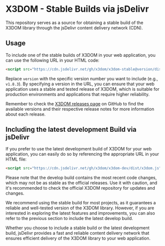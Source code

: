 # X3DOM - Stable Builds via jsDelivr

This repository serves as a source for obtaining a stable build of the X3DOM library through the jsDelivr content delivery network (CDN).

## Usage
To include one of the stable builds of X3DOM in your web application, you can use the following URL in your HTML code:

```html
<script src="https://cdn.jsdelivr.net/gh/x3dom/x3dom-stable@version/dist/x3dom.js"></script>
```

Replace `version` with the specific version number you want to include (e.g., `v1.8.3`). By specifying a version in the URL, you can ensure that your web application uses a stable and tested release of X3DOM, which is suitable for production environments and applications that require higher reliability.

Remember to check the [X3DOM releases page](https://github.com/x3dom/x3dom/releases) on GitHub to find the available versions and their respective release notes for more information about each release.

## Including the latest development Build via jsDelivr

If you prefer to use the latest development build of X3DOM for your web application, you can easily do so by referencing the appropriate URL in your HTML file:

```html
<script src="https://cdn.jsdelivr.net/gh/x3dom/x3dom-dev/dist/x3dom.js"></script>
```

Please note that the develop build contains the most recent code changes, which may not be as stable as the official releases. Use it with caution, and it's recommended to check the official X3DOM repository for updates and changes.

We recommend using the stable build for most projects, as it guarantees a reliable and well-tested version of the X3DOM library. However, if you are interested in exploring the latest features and improvements, you can also refer to the previous section to include the latest develop build.

Whether you choose to include a stable build or the latest development build, jsDelivr provides a fast and reliable content delivery network that ensures efficient delivery of the X3DOM library to your web application.
